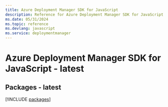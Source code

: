 ```yaml
---
title: Azure Deployment Manager SDK for JavaScript
description: Reference for Azure Deployment Manager SDK for JavaScript
ms.date: 05/31/2024
ms.topic: reference
ms.devlang: javascript
ms.service: deploymentmanager
---
```

# Azure Deployment Manager SDK for JavaScript - latest
## Packages - latest
[!INCLUDE [packages](deployment-manager-index.md)]